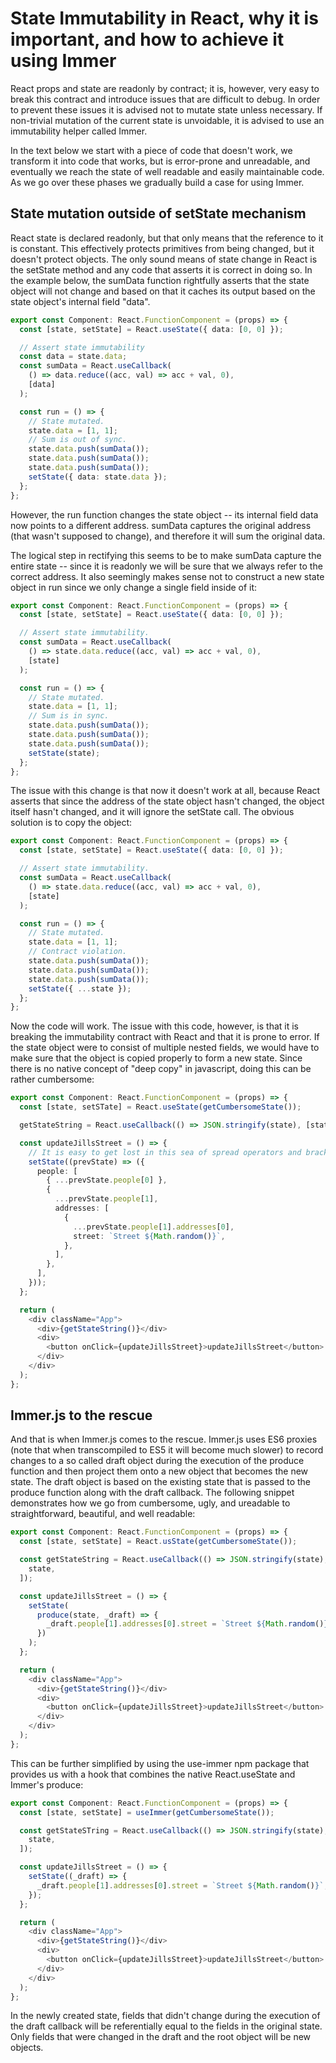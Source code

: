 # State Immutability in React, why it is important, and how to achieve it using Immer

React props and state are readonly by contract; it is, however, very easy to break this contract and introduce issues that are difficult to debug. In order to prevent these issues it is advised not to mutate state unless necessary. If non-trivial mutation of the current state is unvoidable, it is advised to use an immutability helper called Immer.

In the text below we start with a piece of code that doesn't work, we transform it into code that works, but is error-prone and unreadable, and eventually we reach the state of well readable and easily maintainable code. As we go over these phases we gradually build a case for using Immer.

## State mutation outside of setState mechanism

React state is declared readonly, but that only means that the reference to it is constant. This effectively protects primitives from being changed, but it doesn't protect objects. The only sound means of state change in React is the setState method and any code that asserts it is correct in doing so. In the example below, the sumData function rightfully asserts that the state object will not change and based on that it caches its output based on the state object's internal field "data".

```ts
export const Component: React.FunctionComponent = (props) => {
  const [state, setState] = React.useState({ data: [0, 0] });

  // Assert state immutability
  const data = state.data;
  const sumData = React.useCallback(
    () => data.reduce((acc, val) => acc + val, 0),
    [data]
  );

  const run = () => {
    // State mutated.
    state.data = [1, 1];
    // Sum is out of sync.
    state.data.push(sumData());
    state.data.push(sumData());
    state.data.push(sumData());
    setState({ data: state.data });
  };
};
```

However, the run function changes the state object -- its internal field data now points to a different address. sumData captures the original address (that wasn't supposed to change), and therefore it will sum the original data.

The logical step in rectifying this seems to be to make sumData capture the entire state -- since it is readonly we will be sure that we always refer to the correct address. It also seemingly makes sense not to construct a new state object in run since we only change a single field inside of it:

```ts
export const Component: React.FunctionComponent = (props) => {
  const [state, setState] = React.useState({ data: [0, 0] });

  // Assert state immutability.
  const sumData = React.useCallback(
    () => state.data.reduce((acc, val) => acc + val, 0),
    [state]
  );

  const run = () => {
    // State mutated.
    state.data = [1, 1];
    // Sum is in sync.
    state.data.push(sumData());
    state.data.push(sumData());
    state.data.push(sumData());
    setState(state);
  };
};
```

The issue with this change is that now it doesn't work at all, because React asserts that since the address of the state object hasn't changed, the object itself hasn't changed, and it will ignore the setState call. The obvious solution is to copy the object:

```ts
export const Component: React.FunctionComponent = (props) => {
  const [state, setState] = React.useState({ data: [0, 0] });

  // Assert state immutability.
  const sumData = React.useCallback(
    () => state.data.reduce((acc, val) => acc + val, 0),
    [state]
  );

  const run = () => {
    // State mutated.
    state.data = [1, 1];
    // Contract violation.
    state.data.push(sumData());
    state.data.push(sumData());
    state.data.push(sumData());
    setState({ ...state });
  };
};
```

Now the code will work. The issue with this code, however, is that it is breaking the immutability contract with React and that it is prone to error. If the state object were to consist of multiple nested fields, we would have to make sure that the object is copied properly to form a new state. Since there is no native concept of "deep copy" in javascript, doing this can be rather cumbersome:

```ts
export const Component: React.FunctionComponent = (props) => {
  const [state, setSTate] = React.useState(getCumbersomeState());

  getStateString = React.useCallback(() => JSON.stringify(state), [state]);

  const updateJillsStreet = () => {
    // It is easy to get lost in this sea of spread operators and brackets.
    setState((prevState) => ({
      people: [
        { ...prevState.people[0] },
        {
          ...prevState.people[1],
          addresses: [
            {
              ...prevState.people[1].addresses[0],
              street: `Street ${Math.random()}`,
            },
          ],
        },
      ],
    }));
  };

  return (
    <div className="App">
      <div>{getStateString()}</div>
      <div>
        <button onClick={updateJillsStreet}>updateJillsStreet</button>
      </div>
    </div>
  );
};
```

## Immer.js to the rescue

And that is when Immer.js comes to the rescue. Immer.js uses ES6 proxies (note that when transcompiled to ES5 it will become much slower) to record changes to a so called draft object during the execution of the produce function and then project them onto a new object that becomes the new state. The draft object is based on the existing state that is passed to the produce function along with the draft callback. The following snippet demonstrates how we go from cumbersome, ugly, and ureadable to straightforward, beautiful, and well readable:

```ts
export const Component: React.FunctionComponent = (props) => {
  const [state, setState] = React.usState(getCumbersomeState());

  const getStateString = React.useCallback(() => JSON.stringify(state), [
    state,
  ]);

  const updateJillsStreet = () => {
    setState(
      produce(state, _draft) => {
        _draft.people[1].addresses[0].street = `Street ${Math.random()}`;
      })
    );
  };

  return (
    <div className="App">
      <div>{getStateString()}</div>
      <div>
        <button onClick={updateJillsStreet}>updateJillsStreet</button>
      </div>
    </div>
  );
};
```

This can be further simplified by using the use-immer npm package that provides us with a hook that combines the native React.useState and Immer's produce:

```ts
export const Component: React.FunctionComponent = (props) => {
  const [state, setState] = useImmer(getCumbersomeState());

  const getStateSTring = React.useCallback(() => JSON.stringify(state), [
    state,
  ]);

  const updateJillsStreet = () => {
    setState((_draft) => {
      _draft.people[1].addresses[0].street = `Street ${Math.random()}`;
    });
  };

  return (
    <div className="App">
      <div>{getStateString()}</div>
      <div>
        <button onClick={updateJillsStreet}>updateJillsStreet</button>
      </div>
    </div>
  );
};
```

In the newly created state, fields that didn't change during the execution of the draft callback will be referentially equal to the fields in the original state. Only fields that were changed in the draft and the root object will be new objects.
